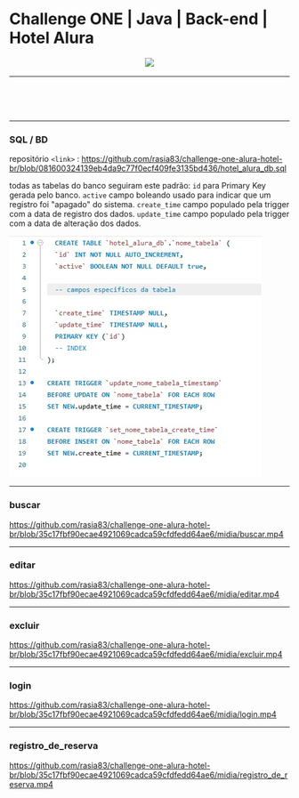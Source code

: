# Challenge ONE | Java | Back-end | Hotel Alura

<p align="center" >
     <img width="400" heigth="400" src="https://user-images.githubusercontent.com/101413385/173164615-192ca98a-1a44-480e-9229-9f82f456eec8.png">

</p>

---
<br>
<br>
<br>

---
### SQL / BD
repositório 
`<link>` : <https://github.com/rasia83/challenge-one-alura-hotel-br/blob/081600324139eb4da9c77f0ecf409fe3135bd436/hotel_alura_db.sql>

todas as tabelas do banco seguiram este padrão:
`id` para Primary Key gerada pelo banco.
`active` campo boleando usado para indicar que um registro foi "apagado" do sistema.
`create_time` campo populado pela trigger com a data de registro dos dados.
`update_time` campo populado pela trigger com a data de alteração dos dados.

![](https://github.com/rasia83/challenge-one-alura-hotel-br/blob/f20dc650a95709a1d740091a3789231db4f1ceb7/midia/SQL.jpg)

---
### buscar
https://github.com/rasia83/challenge-one-alura-hotel-br/blob/35c17fbf90ecae4921069cadca59cfdfedd64ae6/midia/buscar.mp4

---
### editar
https://github.com/rasia83/challenge-one-alura-hotel-br/blob/35c17fbf90ecae4921069cadca59cfdfedd64ae6/midia/editar.mp4

---
### excluir
https://github.com/rasia83/challenge-one-alura-hotel-br/blob/35c17fbf90ecae4921069cadca59cfdfedd64ae6/midia/excluir.mp4

---
### login
https://github.com/rasia83/challenge-one-alura-hotel-br/blob/35c17fbf90ecae4921069cadca59cfdfedd64ae6/midia/login.mp4

---
### registro_de_reserva
https://github.com/rasia83/challenge-one-alura-hotel-br/blob/35c17fbf90ecae4921069cadca59cfdfedd64ae6/midia/registro_de_reserva.mp4

